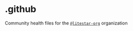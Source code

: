 # .github
  Community health files for the [`@litestar-org`](https://github.com/litestar-org/) organization

